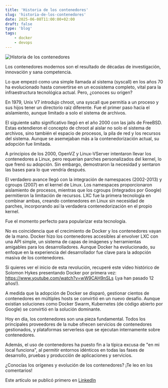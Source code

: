 ```yaml
---
title: 'Historia de los contenedores'
slug: 'historia-de-los-contenedores'
date: 2025-06-08T11:00:00+02:00
draft: false
type: 'blog'
tags: 
    - docker
    - devops
---
```


![](/images/blog/20250608-historia-de-los-contenedores.jpeg "Historia de los contenedores")

Los contenedores modernos son el resultado de décadas de investigación, innovación y sana competencia.

Lo que empezó como una simple llamada al sistema (syscall) en los años 70 ha evolucionado hasta convertirse en un ecosistema completo, vital para la infraestructura tecnológica actual. Pero, ¿conoces su origen?

En 1979, Unix V7 introdujo chroot, una syscall que permitía a un proceso y sus hijos tener un directorio raíz diferente. Fue el primer paso hacia el aislamiento, aunque limitado a solo el sistema de archivos.

El siguiente salto significativo llegó en el año 2000 con las jails de FreeBSD. Estas extendieron el concepto de chroot al aislar no solo el sistema de archivos, sino también el espacio de procesos, la pila de red y los recursos del sistema. Aunque se asemejaban más a la contenedorización actual, su adopción fue limitada.

A principios de los 2000, OpenVZ y Linux-VServer intentaron llevar los contenedores a Linux, pero requerían parches personalizados del kernel, lo que frenó su adopción. Sin embargo, demostraron la necesidad y sentaron las bases para lo que vendría después.

El verdadero avance llegó con la integración de namespaces (2002-2013) y cgroups (2007) en el kernel de Linux. Los namespaces proporcionaron aislamiento de procesos, mientras que los cgroups (integrados por Google) permitieron la limitación de recursos. LXC fue la primera tecnología en combinar ambas, creando contenedores en Linux sin necesidad de parches, incorporando así la verdadera contenedorización en el propio kernel.

Fue el momento perfecto para popularizar esta tecnología.

No es coincidencia que el crecimiento de Docker y los contenedores vayan de la mano. Docker hizo los contenedores accesibles al envolver LXC con una API simple, un sistema de capas de imágenes y herramientas amigables para los desarrolladores. Aunque Docker ha evolucionado, su enfoque en la experiencia del desarrollador fue clave para la adopción masiva de los contenedores.

Si quieres ver el inicio de esta revolución, recuperé este vídeo histórico de Solomon Hykes presentando Docker por primera vez: https://www.youtube.com/watch?v=wW9CAH9nSLs (¡ya han pasado 12 años!).

A medida que la adopción de Docker se disparó, gestionar cientos de contenedores en múltiples hosts se convirtió en un nuevo desafío. Aunque existían soluciones como Docker Swarm, Kubernetes (de código abierto por Google) se convirtió en la solución dominante.

Hoy en día, los contenedores son una pieza fundamental. Todos los principales proveedores de la nube ofrecen servicios de contenedores gestionados, y plataformas serverless que se ejecutan internamente sobre contenedores.

Además, el uso de contenedores ha puesto fin a la típica excusa de "en mi local funciona", al permitir entornos idénticos en todas las fases de desarrollo, pruebas y producción de aplicaciones y servicios.

¿Conocías los orígenes y evolución de los contenedores? ¡Te leo en los comentarios!

Este artículo se publicó primero en [LinkedIn](https://www.linkedin.com/posts/davidcortocamacho_contenedores-docker-kubernetes-activity-7337403016716677120-tiKL/)

